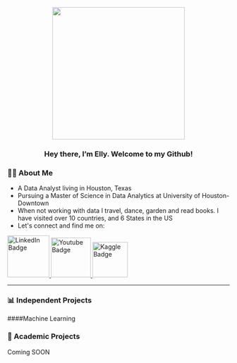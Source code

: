 <div id="header" align="center">
  <img src="https://camo.githubusercontent.com/b7e84cd7df9d883ebab3618b73506c04d2b867b5249291268930f0ab1f02e2e2/68747470733a2f2f7265732e636c6f7564696e6172792e636f6d2f70726163746963616c6465762f696d6167652f66657463682f732d2d32625a496a5047432d2d2f635f6c696d6974253243665f6175746f253243666c5f70726f6772657373697665253243715f3636253243775f3838302f68747470733a2f2f6465762d746f2d75706c6f6164732e73332e616d617a6f6e6177732e636f6d2f692f64347476756b6274356d726133376376776b6c6b2e676966" width="300"/>
</div>
<h3 id="header" align="center">
 Hey there, I’m Elly. Welcome to my Github! 
</h3>

### :woman_technologist: About Me 
- A Data Analyst living in Houston, Texas
- Pursuing a Master of Science in Data Analytics at University of Houston-Downtown
- When not working with data I travel, dance, garden and read books. I have visited over 10 countries, and 6 States in the US
- Let's connect and find me on: 
<div id="badges">
  <a href="https://www.linkedin.com/in/elly-pham-15018193/">
    <img src="https://img.shields.io/badge/LinkedIn-blue?style=for-the-badge&logo=linkedin&logoColor=white" alt="LinkedIn Badge" width="95"/>
  </a>
  <a href="https://www.youtube.com/channel/UCe9iz4aZDOmoOjSGmRDkBnQ">
    <img src="https://img.shields.io/badge/YouTube-red?style=for-the-badge&logo=youtube&logoColor=white" alt="Youtube Badge" width="90"/>
  </a>
  <a href="https://www.kaggle.com/ellypham">
    <img src="https://img.shields.io/badge/Kaggle-20BEFF?style=for-the-badge&logo=Kaggle&logoColor=white" alt="Kaggle Badge" width="80"/>
  </a>
</div>

---

### 📊 Independent Projects
####Machine Learning 


### 🎯 Academic Projects
Coming SOON

<!---
Ellypham92/Ellypham92 is a ✨ special ✨ repository because its `README.md` (this file) appears on your GitHub profile.
You can click the Preview link to take a look at your changes.
--->
